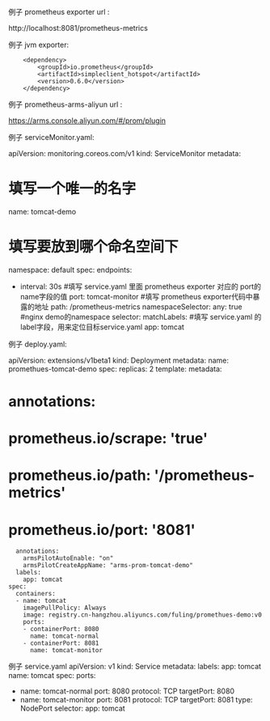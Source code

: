 例子 prometheus exporter url :

http://localhost:8081/prometheus-metrics

例子 jvm exporter:


		<dependency>
			<groupId>io.prometheus</groupId>
			<artifactId>simpleclient_hotspot</artifactId>
			<version>0.6.0</version>
		</dependency>

例子 prometheus-arms-aliyun url :

https://arms.console.aliyun.com/#/prom/plugin


例子 serviceMonitor.yaml:

apiVersion: monitoring.coreos.com/v1
kind: ServiceMonitor
metadata:
  #  填写一个唯一的名字
  name: tomcat-demo
  #  填写要放到哪个命名空间下
  namespace: default
spec:
  endpoints:
  - interval: 30s
    #填写 service.yaml 里面 prometheus exporter 对应的 port的name字段的值
    port: tomcat-monitor
    #填写 prometheus exporter代码中暴露的地址
    path: /prometheus-metrics
  namespaceSelector:
    any: true
    #nginx demo的namespace
  selector:
    matchLabels:
      #填写 service.yaml 的label字段，用来定位目标service.yaml
      app: tomcat


例子 deploy.yaml:

apiVersion: extensions/v1beta1
kind: Deployment
metadata:
  name: promethues-tomcat-demo
spec:
  replicas: 2
  template:
    metadata:
#      annotations:
#        prometheus.io/scrape: 'true'
#        prometheus.io/path: '/prometheus-metrics'
#        prometheus.io/port: '8081'
      annotations:
        armsPilotAutoEnable: "on"
        armsPilotCreateAppName: "arms-prom-tomcat-demo"
      labels:
        app: tomcat
    spec:
      containers:
      - name: tomcat
        imagePullPolicy: Always
        image: registry.cn-hangzhou.aliyuncs.com/fuling/promethues-demo:v0
        ports:
        - containerPort: 8080
          name: tomcat-normal
        - containerPort: 8081
          name: tomcat-monitor


例子 service.yaml
apiVersion: v1
kind: Service
metadata:
  labels:
    app: tomcat
  name: tomcat
spec:
  ports:
  - name: tomcat-normal
    port: 8080
    protocol: TCP
    targetPort: 8080
  - name: tomcat-monitor
    port: 8081
    protocol: TCP
    targetPort: 8081
  type: NodePort
  selector:
    app: tomcat
